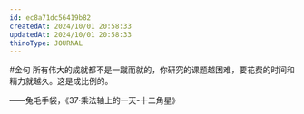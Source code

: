 ```yaml
---
id: ec8a71dc56419b82
createdAt: 2024/10/01 20:58:33
updatedAt: 2024/10/01 20:58:33
thinoType: JOURNAL
---
```

#金句 所有伟大的成就都不是一蹴而就的，你研究的课题越困难，要花费的时间和精力就越久。这是成比例的。

——兔毛手袋，《37·乘法轴上的一天-十二角星》